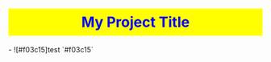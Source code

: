 <h1 style="color: blue; background-color: yellow; padding: 10px; text-align: center;">
  My Project Title
</h1>
- ![#f03c15]test `#f03c15`
